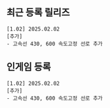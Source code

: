 ## 최근 등록 릴리즈
```
[1.02] 2025.02.02
[추가]
- 고속선 430, 600 속도고정 선로 추가
```

## 인게임 등록
```
[1.02] 2025.02.02
[추가]
- 고속선 430, 600 속도고정 선로 추가
```